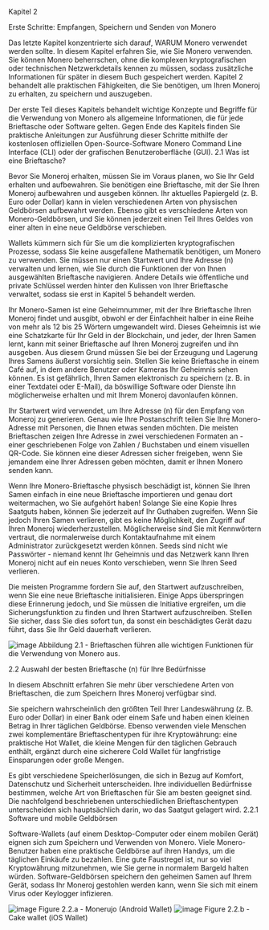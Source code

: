 Kapitel 2

Erste Schritte: Empfangen, Speichern und Senden von Monero

Das letzte Kapitel konzentrierte sich darauf, WARUM Monero verwendet werden sollte. In diesem Kapitel erfahren Sie, wie Sie Monero verwenden. Sie können Monero beherrschen, ohne die komplexen kryptografischen oder technischen Netzwerkdetails kennen zu müssen, sodass zusätzliche Informationen für später in diesem Buch gespeichert werden. Kapitel 2 behandelt alle praktischen Fähigkeiten, die Sie benötigen, um Ihren Moneroj zu erhalten, zu speichern und auszugeben.

Der erste Teil dieses Kapitels behandelt wichtige Konzepte und Begriffe für die Verwendung von Monero als allgemeine Informationen, die für jede Brieftasche oder Software gelten. Gegen Ende des Kapitels finden Sie praktische Anleitungen zur Ausführung dieser Schritte mithilfe der kostenlosen offiziellen Open-Source-Software Monero Command Line Interface (CLI) oder der grafischen Benutzeroberfläche (GUI).
2.1 Was ist eine Brieftasche?

Bevor Sie Moneroj erhalten, müssen Sie im Voraus planen, wo Sie Ihr Geld erhalten und aufbewahren. Sie benötigen eine Brieftasche, mit der Sie Ihren Moneroj aufbewahren und ausgeben können. Ihr aktuelles Papiergeld (z. B. Euro oder Dollar) kann in vielen verschiedenen Arten von physischen Geldbörsen aufbewahrt werden. Ebenso gibt es verschiedene Arten von Monero-Geldbörsen, und Sie können jederzeit einen Teil Ihres Geldes von einer alten in eine neue Geldbörse verschieben.

Wallets kümmern sich für Sie um die komplizierten kryptografischen Prozesse, sodass Sie keine ausgefallene Mathematik benötigen, um Monero zu verwenden. Sie müssen nur einen Startwert und Ihre Adresse (n) verwalten und lernen, wie Sie durch die Funktionen der von Ihnen ausgewählten Brieftasche navigieren. Andere Details wie öffentliche und private Schlüssel werden hinter den Kulissen von Ihrer Brieftasche verwaltet, sodass sie erst in Kapitel 5 behandelt werden.

Ihr Monero-Samen ist eine Geheimnummer, mit der Ihre Brieftasche Ihren Moneroj findet und ausgibt, obwohl er der Einfachheit halber in eine Reihe von mehr als 12 bis 25 Wörtern umgewandelt wird. Dieses Geheimnis ist wie eine Schatzkarte für Ihr Geld in der Blockchain, und jeder, der Ihren Samen lernt, kann mit seiner Brieftasche auf Ihren Moneroj zugreifen und ihn ausgeben. Aus diesem Grund müssen Sie bei der Erzeugung und Lagerung Ihres Samens äußerst vorsichtig sein. Stellen Sie keine Brieftasche in einem Café auf, in dem andere Benutzer oder Kameras Ihr Geheimnis sehen können. Es ist gefährlich, Ihren Samen elektronisch zu speichern (z. B. in einer Textdatei oder E-Mail), da böswillige Software oder Dienste ihn möglicherweise erhalten und mit Ihrem Moneroj davonlaufen können.

Ihr Startwert wird verwendet, um Ihre Adresse (n) für den Empfang von Moneroj zu generieren. Genau wie Ihre Postanschrift teilen Sie Ihre Monero-Adresse mit Personen, die Ihnen etwas senden möchten. Die meisten Brieftaschen zeigen Ihre Adresse in zwei verschiedenen Formaten an - einer geschriebenen Folge von Zahlen / Buchstaben und einem visuellen QR-Code. Sie können eine dieser Adressen sicher freigeben, wenn Sie jemandem eine Ihrer Adressen geben möchten, damit er Ihnen Monero senden kann.

Wenn Ihre Monero-Brieftasche physisch beschädigt ist, können Sie Ihren Samen einfach in eine neue Brieftasche importieren und genau dort weitermachen, wo Sie aufgehört haben! Solange Sie eine Kopie Ihres Saatguts haben, können Sie jederzeit auf Ihr Guthaben zugreifen. Wenn Sie jedoch Ihren Samen verlieren, gibt es keine Möglichkeit, den Zugriff auf Ihren Moneroj wiederherzustellen. Möglicherweise sind Sie mit Kennwörtern vertraut, die normalerweise durch Kontaktaufnahme mit einem Administrator zurückgesetzt werden können. Seeds sind nicht wie Passwörter - niemand kennt Ihr Geheimnis und das Netzwerk kann Ihren Moneroj nicht auf ein neues Konto verschieben, wenn Sie Ihren Seed verlieren.

Die meisten Programme fordern Sie auf, den Startwert aufzuschreiben, wenn Sie eine neue Brieftasche initialisieren. Einige Apps überspringen diese Erinnerung jedoch, und Sie müssen die Initiative ergreifen, um die Sicherungsfunktion zu finden und Ihren Startwert aufzuschreiben. Stellen Sie sicher, dass Sie dies sofort tun, da sonst ein beschädigtes Gerät dazu führt, dass Sie Ihr Geld dauerhaft verlieren. 

![image](https://raw.githubusercontent.com/monerobook/monerobook/master/resources/img/mm-c02i01%20wallet.png)
Abbildung 2.1 - Brieftaschen führen alle wichtigen Funktionen für die Verwendung von Monero aus.


2.2 Auswahl der besten Brieftasche (n) für Ihre Bedürfnisse

In diesem Abschnitt erfahren Sie mehr über verschiedene Arten von Brieftaschen, die zum Speichern Ihres Moneroj verfügbar sind.

Sie speichern wahrscheinlich den größten Teil Ihrer Landeswährung (z. B. Euro oder Dollar) in einer Bank oder einem Safe und haben einen kleinen Betrag in Ihrer täglichen Geldbörse. Ebenso verwenden viele Menschen zwei komplementäre Brieftaschentypen für ihre Kryptowährung: eine praktische Hot Wallet, die kleine Mengen für den täglichen Gebrauch enthält, ergänzt durch eine sicherere Cold Wallet für langfristige Einsparungen oder große Mengen.

Es gibt verschiedene Speicherlösungen, die sich in Bezug auf Komfort, Datenschutz und Sicherheit unterscheiden. Ihre individuellen Bedürfnisse bestimmen, welche Art von Brieftaschen für Sie am besten geeignet sind. Die nachfolgend beschriebenen unterschiedlichen Brieftaschentypen unterscheiden sich hauptsächlich darin, wo das Saatgut gelagert wird.
2.2.1 Software und mobile Geldbörsen

Software-Wallets (auf einem Desktop-Computer oder einem mobilen Gerät) eignen sich zum Speichern und Verwenden von Monero. Viele Monero-Benutzer haben eine praktische Geldbörse auf ihren Handys, um die täglichen Einkäufe zu bezahlen. Eine gute Faustregel ist, nur so viel Kryptowährung mitzunehmen, wie Sie gerne in normalem Bargeld halten würden. Software-Geldbörsen speichern den geheimen Samen auf Ihrem Gerät, sodass Ihr Moneroj gestohlen werden kann, wenn Sie sich mit einem Virus oder Keylogger infizieren.

![image](https://raw.githubusercontent.com/monerobook/monerobook/master/resources/img/android.png)
Figure 2.2.a - Monerujo (Android Wallet)
![image](https://raw.githubusercontent.com/monerobook/monerobook/master/resources/img/iOS.png)
Figure 2.2.b - Cake wallet (iOS Wallet)

